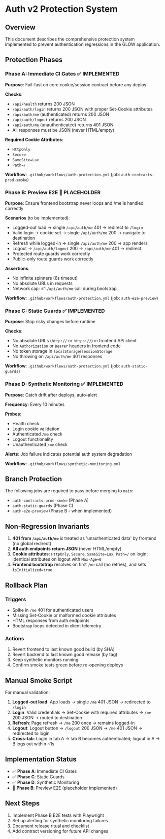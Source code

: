 # Auth v2 Protection System

## Overview

This document describes the comprehensive protection system implemented to prevent authentication regressions in the GLOW application.

## Protection Phases

### Phase A: Immediate CI Gates ✅ IMPLEMENTED
**Purpose**: Fail-fast on core cookie/session contract before any deploy

**Checks**:
- `/api/health` returns 200 JSON
- `/api/auth/login` returns 200 JSON with proper Set-Cookie attributes
- `/api/auth/me` (authenticated) returns 200 JSON
- `/api/auth/logout` returns 200 JSON
- `/api/auth/me` (unauthenticated) returns 401 JSON
- All responses must be JSON (never HTML/empty)

**Required Cookie Attributes**:
- `HttpOnly`
- `Secure` 
- `SameSite=Lax`
- `Path=/`

**Workflow**: `.github/workflows/auth-protection.yml` (job: `auth-contracts-prod-smoke`)

### Phase B: Preview E2E 🚧 PLACEHOLDER
**Purpose**: Ensure frontend bootstrap never loops and /me is handled correctly

**Scenarios** (to be implemented):
- Logged-out load → single `/api/auth/me` 401 → redirect to `/login`
- Valid login → cookie set → single `/api/auth/me` 200 → navigate to destination
- Refresh while logged-in → single `/api/auth/me` 200 → app renders
- Logout → `/api/auth/logout` 200 → `/api/auth/me` 401 → redirect
- Protected route guards work correctly
- Public-only route guards work correctly

**Assertions**:
- No infinite spinners (6s timeout)
- No absolute URLs in requests
- Network cap: ≤1 `/api/auth/me` call during bootstrap

**Workflow**: `.github/workflows/auth-protection.yml` (job: `auth-e2e-preview`)

### Phase C: Static Guards ✅ IMPLEMENTED
**Purpose**: Stop risky changes before runtime

**Checks**:
- No absolute URLs (`http://` or `https://`) in frontend API client
- No `Authorization` or `Bearer` headers in frontend code
- No token storage in `localStorage`/`sessionStorage`
- No throwing on `/api/auth/me` 401 responses

**Workflow**: `.github/workflows/auth-protection.yml` (job: `auth-static-guards`)

### Phase D: Synthetic Monitoring ✅ IMPLEMENTED
**Purpose**: Catch drift after deploys, auto-alert

**Frequency**: Every 10 minutes

**Probes**:
- Health check
- Login cookie validation
- Authenticated `/me` check
- Logout functionality
- Unauthenticated `/me` check

**Alerts**: Job failure indicates potential auth system degradation

**Workflow**: `.github/workflows/synthetic-monitoring.yml`

## Branch Protection

The following jobs are required to pass before merging to `main`:
- `auth-contracts-prod-smoke` (Phase A)
- `auth-static-guards` (Phase C)
- `auth-e2e-preview` (Phase B - when implemented)

## Non-Regression Invariants

1. **401 from `/api/auth/me`** is treated as 'unauthenticated data' by frontend (no global redirect)
2. **All auth endpoints return JSON** (never HTML/empty)
3. **Cookie attributes**: `HttpOnly`, `Secure`, `SameSite=Lax`, `Path=/` on login; identical attributes on logout with `Max-Age=0`
4. **Frontend bootstrap** resolves on first `/me` call (no retries), and sets `isInitialized=true`

## Rollback Plan

### Triggers
- Spike in `/me` 401 for authenticated users
- Missing Set-Cookie or malformed cookie attributes
- HTML responses from auth endpoints
- Bootstrap loops detected in client telemetry

### Actions
1. Revert frontend to last known good build (by SHA)
2. Revert backend to last known good release (by tag)
3. Keep synthetic monitors running
4. Confirm smoke tests green before re-opening deploys

## Manual Smoke Script

For manual validation:

1. **Logged-out load**: App loads → single `/me` 401 JSON → redirected to `/login`
2. **Login**: Valid credentials → Set-Cookie with required attributes → `/me` 200 JSON → routed to destination
3. **Refresh**: Page refresh → `/me` 200 once → remains logged-in
4. **Logout**: Logout button → `/logout` 200 JSON → `/me` 401 JSON → redirected to login
5. **Cross-tab**: Login in tab A → tab B becomes authenticated; logout in A → B logs out within ~1s

## Implementation Status

- ✅ **Phase A**: Immediate CI Gates
- ✅ **Phase C**: Static Guards  
- ✅ **Phase D**: Synthetic Monitoring
- 🚧 **Phase B**: Preview E2E (placeholder implemented)

## Next Steps

1. Implement Phase B E2E tests with Playwright
2. Set up alerting for synthetic monitoring failures
3. Document release ritual and checklist
4. Add contract versioning for future API changes

